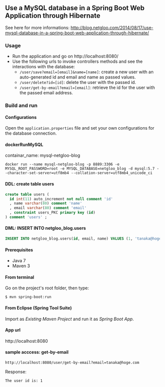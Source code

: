 ## Use a MySQL database in a Spring Boot Web Application through Hibernate

See here for more informations:
http://blog.netgloo.com/2014/08/17/use-mysql-database-in-a-spring-boot-web-application-through-hibernate/

### Usage

- Run the application and go on http://localhost:8080/
- Use the following urls to invoke controllers methods and see the interactions
  with the database:
    * `/user/save?email=[email]&name=[name]`: create a new user with an
      auto-generated id and email and name as passed values.
    * `/user/delete?id=[id]`: delete the user with the passed id.
    * `/user/get-by-email?email=[email]`: retrieve the id for the user with the
      passed email address.

### Build and run

#### Configurations

Open the `application.properties` file and set your own configurations for the
database connection.

#### dockerRunMySQL

containar_name: mysql-netgloo-blog

```
docker run --name mysql-netgloo-blog -p 8889:3306 -e MYSQL_ROOT_PASSWORD=root -e MYSQL_DATABASE=netgloo_blog -d mysql:5.7 --character-set-server=utf8mb4 --collation-server=utf8mb4_unicode_ci
```

#### DDL: create table users

```sql
create table users (
  id int(11) auto_increment not null comment 'id'
  , name varchar(80) comment 'name'
  , email varchar(80) comment 'email'
  , constraint users_PKC primary key (id)
) comment 'users' ;
```

#### DML: INSERT INTO netgloo_blog.users

```sql
INSERT INTO netgloo_blog.users(id, email, name) VALUES (1, 'tanaka@hoge.com', 'tanaka')
```

#### Prerequisites

- Java 7
- Maven 3

#### From terminal

Go on the project's root folder, then type:

    $ mvn spring-boot:run

#### From Eclipse (Spring Tool Suite)

Import as *Existing Maven Project* and run it as *Spring Boot App*.

#### App url

http://localhost:8080

#### sample acccess: get-by-email

```
http://localhost:8080/user/get-by-email?email=tanaka@hoge.com
```
Response:

```
The user id is: 1
```